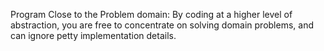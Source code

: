
Program Close to the Problem domain: By coding at a higher level of abstraction, you are free to concentrate on solving domain problems, and can ignore petty implementation details.
